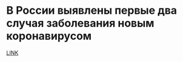 # В России выявлены первые два случая заболевания новым коронавирусом



[LINK](https://varlamov.ru/3772187.html)